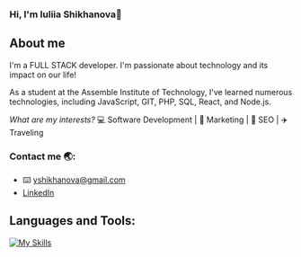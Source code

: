 ### Hi, I'm Iuliia Shikhanova👋

## About me
I'm a FULL STACK developer. I'm passionate about  technology and its impact on our life!

As a student at the Assemble Institute of Technology, I've learned numerous technologies, including JavaScript, GIT, PHP, SQL, React, and Node.js. 

*What are my interests?* :computer: Software Development | :brain: Marketing | :dart: SEO | :airplane: Traveling 

### Contact me :earth_asia::
- :keyboard: yshikhanova@gmail.com 
- [LinkedIn](https://www.linkedin.com/in/iuliia-shikhanova/)


## Languages and Tools:
[![My Skills](https://skillicons.dev/icons?i=html,css,javascript,php,git,bootstrap,tailwind,sass,figma,mysql,react,TypeScript,nodejs,express,mongodb,auth0,postman)](https://skillicons.dev)

